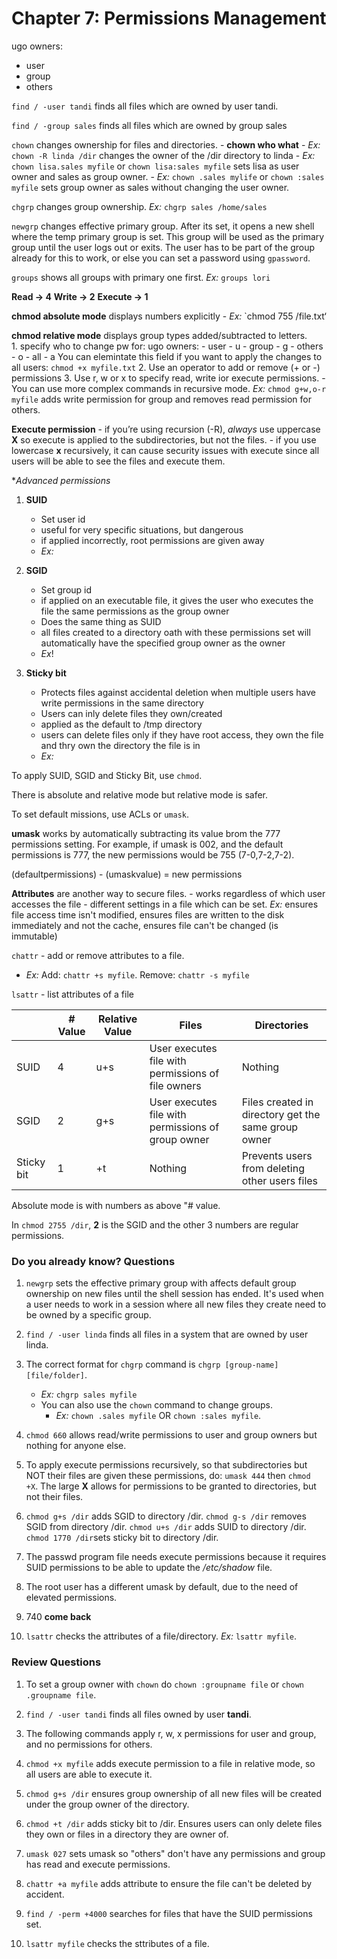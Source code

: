 # Chapter 7: Permissions Management

ugo owners:
- user
- group 
- others

`find / -user tandi` finds all files which are owned by user tandi. 

`find / -group sales` finds all files which are owned by group sales

`chown` changes ownership for files and directories. 
    - **chown who what**
    - *Ex:* `chown -R linda /dir` changes the owner of the /dir directory to linda
    - *Ex:* `chown lisa.sales myfile` or `chown lisa:sales myfile` sets lisa as user owner and sales as group owner. 
    - *Ex:* `chown .sales mylife` or `chown :sales myfile` sets group owner as sales without changing the user owner. 

`chgrp` changes group ownership. *Ex:* `chgrp sales /home/sales`

`newgrp` changes effective primary group. After its set, it opens a new shell where the temp primary group is set. This group will be used as the primary group until the user logs out or exits. The user has to be part of the group already for this to work, or else you can set a password using `gpassword`. 

`groups` shows all groups with primary one first. *Ex:* `groups lori`

**Read -> 4**
**Write -> 2**
**Execute -> 1**

**chmod absolute mode** displays numbers explicitly
    - *Ex:* `chmod 755 /file.txt‘

**chmod relative mode** displays group types added/subtracted to letters.  
    1. specify who to change pw for:
ugo owners:
    - user - u
    - group - g
    - others - o
    - all - a
You can elemintate this field if you want to apply the changes to all users: `chmod +x myfile.txt`
    2. Use an operator to add or remove (+ or -) permissions
    3. Use  r, w or x to specify read, write ior execute permissions. 
    - You can use more complex commands in recursive mode. *Ex:* `chmod g+w,o-r myfile` adds write permission for group and removes read permission for others. 

**Execute permission**
    - if you’re using recursion (-R), *always* use uppercase **X** so execute is applied to the subdirectories, but not the files. 
    - if you use lowercase **x** recursively, it can cause security issues with execute since all users will be able to see the files and execute them. 

**Advanced permissions*
1. **SUID**
    - Set user id 
    - useful for very specific situations, but dangerous 
    - if applied incorrectly, root permissions are given away
    - *Ex:* 

2. **SGID** 
    - Set group id
    - if applied on an executable file, it gives the user who executes the file the same permissions as the group owner
    - Does the same thing as SUID 
    - all files created to a directory oath with these permissions set will automatically have the specified group owner as the owner 
    - *Ex*!

3. **Sticky bit**
    - Protects files against accidental deletion when multiple users have write permissions in the same directory 
    - Users can inly delete files they own/created 
    - applied as the default to /tmp directory 
    - users can delete files only if they have root access, they own the file and thry own the directory the file is in
    - *Ex:*

To apply SUID, SGID and Sticky Bit, use `chmod`. 

There is absolute and relative mode but relative mode is safer. 

To set default missions, use ACLs or `umask`. 

**umask** works by automatically subtracting its value brom the 777 permissions setting. For example, if umask is 002, and the default permissions is 777,
the new permissions would be 755 (7-0,7-2,7-2). 

(defaultpermissions) - (umaskvalue) = new permissions 

**Attributes** are another way to secure files. 
    - works regardless of which user accesses the file
    - different settings in a file which can be set. *Ex:* ensures file access time isn't modified, ensures files are written to the disk immediately and not the cache, ensures file can't be changed (is immutable)

`chattr` - add or remove attributes to a file. 
- *Ex:* Add: `chattr +s myfile`. Remove: `chattr -s myfile`

`lsattr` - list attributes of a file

|            | # Value | Relative Value | Files                                               | Directories                                          |
|------------|---------|----------------|-----------------------------------------------------|------------------------------------------------------|
| SUID       | 4       | u+s            | User executes file with  permissions of file owners | Nothing                                              |
| SGID       | 2       | g+s            | User executes file with  permissions of group owner | Files created in directory  get the same group owner |
| Sticky bit | 1       | +t             | Nothing                                             | Prevents users from  deleting other users files      |


Absolute mode is with numbers as above "# value. 

In `chmod 2755 /dir`, **2** is the SGID and the other 3 numbers are regular permissions. 

### Do you already know? Questions 

1. `newgrp` sets the effective primary group with affects default group ownership on new files until the shell session has ended. It's used when a user needs to work in a session where all new files they create need to be owned by a specific group. 

2. `find / -user linda` finds all files in a system that are owned by user linda. 

3. The correct format for `chgrp` command is `chgrp [group-name] [file/folder]`. 
    - *Ex:* `chgrp sales myfile`
    - You can also use the `chown` command to change groups. 
        - *Ex:* `chown .sales myfile` OR `chown :sales myfile`. 

4. `chmod 660` allows read/write permissions to user and group owners but nothing for anyone else. 

5. To apply execute permissions recursively, so that subdirectories but NOT their files are given these permissions, do:  `umask 444` then `chmod +X`. The large **X** allows for permissions to be granted to directories, but not their files. 

6. `chmod g+s /dir` adds SGID to directory /dir. 
`chmod g-s /dir` removes SGID from directory /dir.
`chmod u+s /dir` adds SUID to directory /dir.
`chmod 1770 /dir`sets sticky bit to directory /dir. 

7. The passwd program file needs execute permissions because it requires SUID permissions to be able to update the */etc/shadow* file. 

8. The root user has a different umask by default, due to the need of elevated permissions. 

9. 740 **come back**

10. `lsattr` checks the attributes of a file/directory. *Ex:* `lsattr myfile`. 


### Review Questions

1. To set a group owner with `chown` do `chown :groupname file` or `chown .groupname file`.

2. `find / -user tandi` finds all files owned by user **tandi**.

3. The following commands apply r, w, x permissions for user and group, and no permissions for others. 

4. `chmod +x myfile` adds execute permission to a file in relative mode, so all users are able to execute it.

5. `chmod g+s /dir` ensures group ownership of all new files will be created under the group owner of the directory.

6. `chmod +t /dir` adds sticky bit to /dir. Ensures users can only delete files they own or files in a directory they are owner of.

7. `umask 027` sets umask so "others" don't have any permissions and group has read and execute permissions.

8. `chattr +a myfile` adds attribute to ensure the file can't be deleted by accident.

9. `find / -perm +4000` searches for files that have the SUID permissions set.

10. `lsattr myfile` checks the sttributes of a file.

